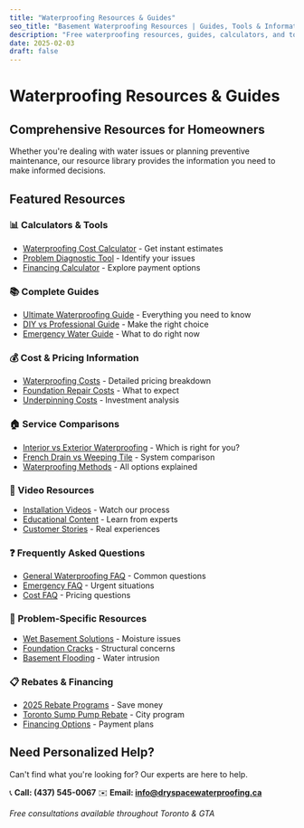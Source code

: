 ```yaml
---
title: "Waterproofing Resources & Guides"
seo_title: "Basement Waterproofing Resources | Guides, Tools & Information"
description: "Free waterproofing resources, guides, calculators, and tools. Learn about basement waterproofing, foundation repair, costs, and maintenance tips."
date: 2025-02-03
draft: false
---
```


# Waterproofing Resources & Guides

## Comprehensive Resources for Homeowners

Whether you're dealing with water issues or planning preventive maintenance, our resource library provides the information you need to make informed decisions.

## Featured Resources

### 📊 Calculators & Tools
- [Waterproofing Cost Calculator](/tools/basement-waterproofing-calculator/) - Get instant estimates
- [Problem Diagnostic Tool](/tools/basement-problem-diagnostic/) - Identify your issues
- [Financing Calculator](/services/basement-waterproofing-financing/) - Explore payment options

### 📚 Complete Guides
- [Ultimate Waterproofing Guide](/guides/basement-waterproofing-ultimate-guide/) - Everything you need to know
- [DIY vs Professional Guide](/guides/diy-vs-professional-waterproofing/) - Make the right choice
- [Emergency Water Guide](/emergency/flooded-basement-emergency-guide/) - What to do right now

### 💰 Cost & Pricing Information
- [Waterproofing Costs](/cost/basement-waterproofing-cost-toronto/) - Detailed pricing breakdown
- [Foundation Repair Costs](/cost/foundation-repair-cost/) - What to expect
- [Underpinning Costs](/cost/basement-underpinning-cost/) - Investment analysis

### 🏠 Service Comparisons
- [Interior vs Exterior Waterproofing](/compare/interior-vs-exterior-waterproofing/) - Which is right for you?
- [French Drain vs Weeping Tile](/compare/french-drain-vs-weeping-tile/) - System comparison
- [Waterproofing Methods](/compare/basement-waterproofing-methods/) - All options explained

### 🎥 Video Resources
- [Installation Videos](/videos/) - Watch our process
- [Educational Content](/videos/) - Learn from experts
- [Customer Stories](/videos/) - Real experiences

### ❓ Frequently Asked Questions
- [General Waterproofing FAQ](/faq/basement-waterproofing-faq/) - Common questions
- [Emergency FAQ](/faq/emergency-waterproofing-faq/) - Urgent situations
- [Cost FAQ](/faq/waterproofing-cost-faq/) - Pricing questions

### 🔧 Problem-Specific Resources
- [Wet Basement Solutions](/problems/wet-basement/) - Moisture issues
- [Foundation Cracks](/problems/foundation-cracks/) - Structural concerns
- [Basement Flooding](/problems/basement-flooding/) - Water intrusion

### 📋 Rebates & Financing
- [2025 Rebate Programs](/waterproofing-rebates-2025/) - Save money
- [Toronto Sump Pump Rebate](/toronto-sump-pump-rebate/) - City program
- [Financing Options](/financing/basement-waterproofing-financing/) - Payment plans

## Need Personalized Help?

Can't find what you're looking for? Our experts are here to help.

📞 **Call: (437) 545-0067**
✉️ **Email: info@dryspacewaterproofing.ca**

*Free consultations available throughout Toronto & GTA*